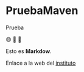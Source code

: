 # PruebaMaven
Prueba

:smile: :eyes: :baby_chick: 

Esto es **Markdow**.

Enlace a la web del [instituto]()
